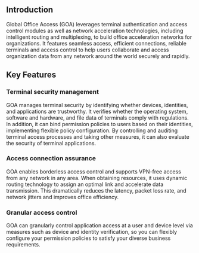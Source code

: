 ## Introduction
Global Office Access (GOA) leverages terminal authentication and access control modules as well as network acceleration technologies, including intelligent routing and multiplexing, to build office acceleration networks for organizations. It features seamless access, efficient connections, reliable terminals and access control to help users collaborate and access organization data from any network around the world securely and rapidly.

## Key Features
### Terminal security management
GOA manages terminal security by identifying whether devices, identities, and applications are trustworthy. It verifies whether the operating system, software and hardware, and file data of terminals comply with regulations. In addition, it can bind permission policies to users based on their identities, implementing flexible policy configuration. By controlling and auditing terminal access processes and taking other measures, it can also evaluate the security of terminal applications.

### Access connection assurance
GOA enables borderless access control and supports VPN-free access from any network in any area. When obtaining resources, it uses dynamic routing technology to assign an optimal link and accelerate data transmission. This dramatically reduces the latency, packet loss rate, and network jitters and improves office efficiency.

### Granular access control
GOA can granularly control application access at a user and device level via measures such as device and identity verification, so you can flexibly configure your permission policies to satisfy your diverse business requirements. 

